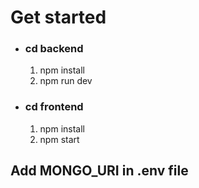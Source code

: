<h1>Get started</h1>
<ul>  
  <li> <h3>cd backend</h3></li>
  <ol>
    <li>npm install</li>
    <li>npm run dev</li>
  </ol>
 </ul>
<ul>  
  <li> <h3>cd frontend</h3></li>
  <ol>
    <li>npm install</li>
    <li>npm start</li>
  </ol>
 </ul>
 <h2>Add MONGO_URI in .env file</h2>
